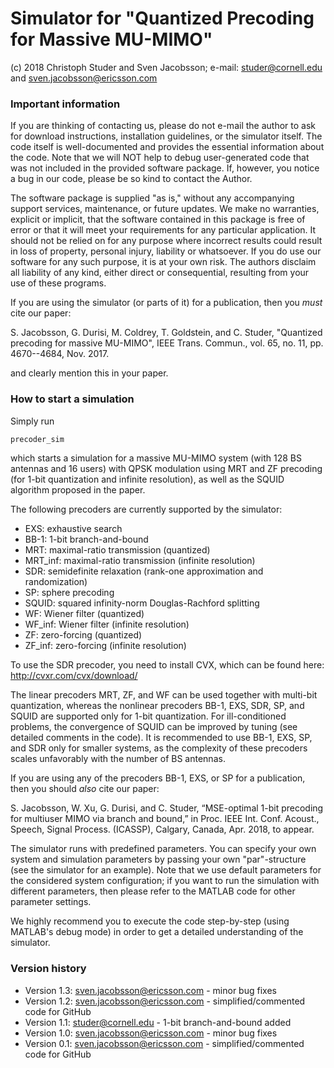 # Simulator for "Quantized Precoding for Massive MU-MIMO"
(c) 2018 Christoph Studer and Sven Jacobsson;
e-mail: studer@cornell.edu and sven.jacobsson@ericsson.com

### Important information

If you are thinking of contacting us, please do not e-mail the author to ask for download instructions, installation guidelines, or the simulator itself. The code itself is well-documented and provides the essential information about the code. Note that we will NOT help to debug user-generated code that was not included in the provided software package. If, however, you notice a bug in our code, please be so kind to contact the Author.

The software package is supplied "as is," without any accompanying support services, maintenance, or future updates. We make no warranties, explicit or implicit, that the software contained in this package is free of error or that it will meet your requirements for any particular application. It should not be relied on for any purpose where incorrect results could result in loss of property, personal injury, liability or whatsoever. If you do use our software for any such purpose, it is at your own risk. The authors disclaim all liability of any kind, either direct or consequential, resulting from your use of these programs.

If you are using the simulator (or parts of it) for a publication, then you *must* cite our paper:

S. Jacobsson, G. Durisi, M. Coldrey, T. Goldstein, and C. Studer, "Quantized precoding for massive MU-MIMO", IEEE Trans. Commun., vol. 65, no. 11, pp. 4670--4684, Nov. 2017.

and clearly mention this in your paper.

### How to start a simulation

Simply run

```sh
precoder_sim
```

which starts a simulation for a massive MU-MIMO system (with 128 BS antennas and 16 users) with QPSK modulation using MRT and ZF precoding (for 1-bit quantization and infinite resolution), as well as the SQUID algorithm proposed in the paper.

The following precoders are currently supported by the simulator:
  - EXS: exhaustive search
  - BB-1: 1-bit branch-and-bound
  - MRT: maximal-ratio transmission (quantized)
  - MRT_inf: maximal-ratio transmission (infinite resolution)
  - SDR: semidefinite relaxation (rank-one approximation and randomization)
  - SP: sphere precoding
  - SQUID: squared infinity-norm Douglas-Rachford splitting
  - WF: Wiener filter (quantized)
  - WF_inf: Wiener filter (infinite resolution)
  - ZF: zero-forcing (quantized)
  - ZF_inf: zero-forcing (infinite resolution)

To use the SDR precoder, you need to install CVX, which can be found here: http://cvxr.com/cvx/download/

The linear precoders MRT, ZF, and WF can be used together with multi-bit quantization, whereas the nonlinear precoders BB-1, EXS, SDR, SP, and SQUID are supported only for 1-bit quantization. For ill-conditioned problems, the convergence of SQUID can be improved by tuning (see detailed comments in the code). It is recommended to use BB-1, EXS, SP, and SDR only for smaller systems, as the complexity of these precoders scales unfavorably with the number of BS antennas.

If you are using any of the precoders BB-1, EXS, or SP for a publication, then you should *also* cite our paper:

S. Jacobsson, W. Xu, G. Durisi, and C. Studer, “MSE-optimal 1-bit precoding for multiuser MIMO via branch and bound,” in Proc. IEEE Int. Conf. Acoust., Speech, Signal Process. (ICASSP), Calgary, Canada, Apr. 2018, to appear.


The simulator runs with predefined parameters. You can specify your own system and simulation parameters by passing your own "par"-structure (see the simulator for an example). Note that we use default parameters for the considered system configuration; if you want to run the simulation with different parameters, then please refer to the MATLAB code for other parameter settings.

We highly recommend you to execute the code step-by-step (using MATLAB's debug mode) in order to get a detailed understanding of the simulator.

### Version history
- Version 1.3: sven.jacobsson@ericsson.com - minor bug fixes
- Version 1.2: sven.jacobsson@ericsson.com - simplified/commented code for GitHub
- Version 1.1: studer@cornell.edu - 1-bit branch-and-bound added
- Version 1.0: sven.jacobsson@ericsson.com - minor bug fixes
- Version 0.1: sven.jacobsson@ericsson.com - simplified/commented code for GitHub
